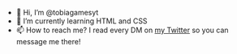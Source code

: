 - 👋 Hi, I’m @tobiagamesyt
- 🌱 I’m currently learning HTML and CSS
- 📫 How to reach me? I read every DM on <a href="https://twitter.com/tobiagamesyt">my Twitter</a> so you can message me there!

<!---
tobiagamesyt/tobiagamesyt is a ✨ special ✨ repository because its `README.md` (this file) appears on your GitHub profile.
You can click the Preview link to take a look at your changes.
--->

<!---
ok thx for the info github
--->
